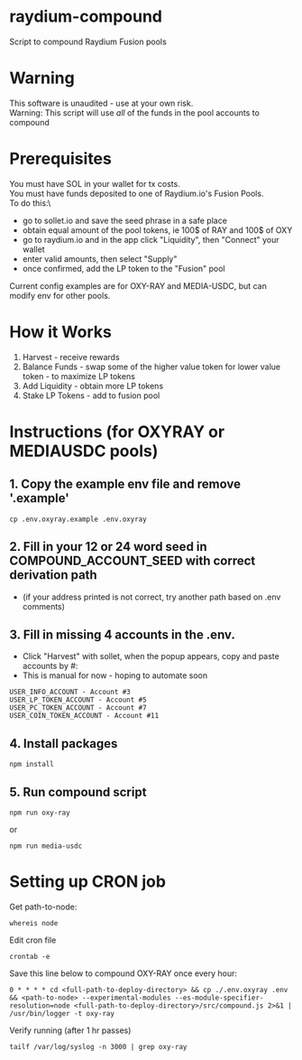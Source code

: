 # raydium-compound
Script to compound Raydium Fusion pools

# Warning
This software is unaudited - use at your own risk.\
Warning: This script will use *all* of the funds in the pool accounts to compound

# Prerequisites
You must have SOL in your wallet for tx costs.\
You must have funds deposited to one of Raydium.io's Fusion Pools.\
To do this:\
- go to sollet.io and save the seed phrase in a safe place
- obtain equal amount of the pool tokens, ie 100$ of RAY and 100$ of OXY
- go to raydium.io and in the app click "Liquidity", then "Connect" your wallet
- enter valid amounts, then select "Supply"
- once confirmed, add the LP token to the "Fusion" pool

Current config examples are for OXY-RAY and MEDIA-USDC, but can modify env for other pools.


# How it Works
1. Harvest - receive rewards
2. Balance Funds - swap some of the higher value token for lower value token - to maximize LP tokens
3. Add Liquidity - obtain more LP tokens
4. Stake LP Tokens - add to fusion pool


# Instructions (for OXYRAY or MEDIAUSDC pools)

## 1. Copy the example env file and remove '.example'
```
cp .env.oxyray.example .env.oxyray
```
## 2. Fill in your 12 or 24 word seed in COMPOUND_ACCOUNT_SEED with correct derivation path
- (if your address printed is not correct, try another path based on .env comments)

## 3. Fill in missing 4 accounts in the .env.<pool>
- Click "Harvest" with sollet, when the popup appears, copy and paste accounts by #:
- This is manual for now - hoping to automate soon
```
USER_INFO_ACCOUNT - Account #3
USER_LP_TOKEN_ACCOUNT - Account #5
USER_PC_TOKEN_ACCOUNT - Account #7
USER_COIN_TOKEN_ACCOUNT - Account #11
```

## 4. Install packages
```
npm install
```

## 5. Run compound script
```
npm run oxy-ray
```
or
```
npm run media-usdc
```


# Setting up CRON job
Get path-to-node:
```
whereis node
```
Edit cron file
```
crontab -e
```
Save this line below to compound OXY-RAY once every hour:
```
0 * * * * cd <full-path-to-deploy-directory> && cp ./.env.oxyray .env && <path-to-node> --experimental-modules --es-module-specifier-resolution=node <full-path-to-deploy-directory>/src/compound.js 2>&1 | /usr/bin/logger -t oxy-ray
```
Verify running (after 1 hr passes)
```
tailf /var/log/syslog -n 3000 | grep oxy-ray
```

